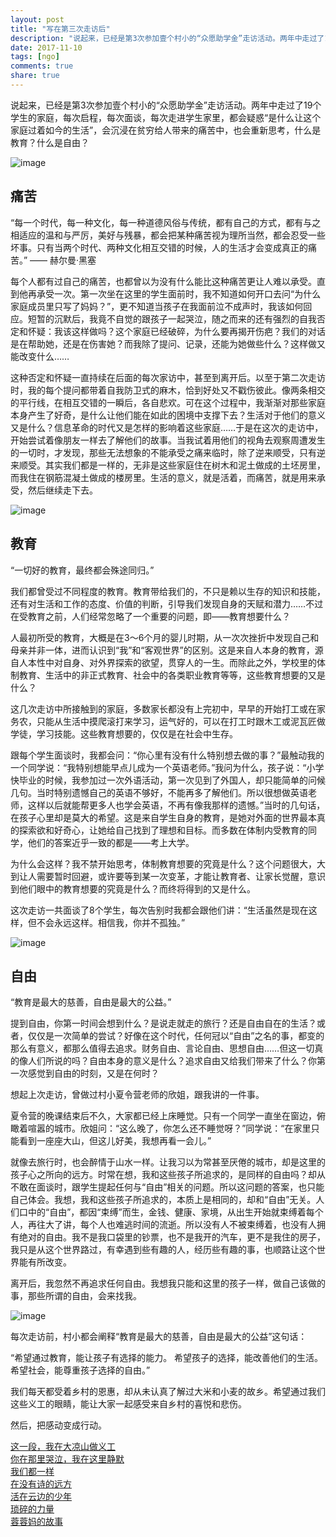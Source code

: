 ```yaml
---
layout: post
title: "写在第三次走访后"
description: "说起来，已经是第3次参加壹个村小的“众愿助学金”走访活动。两年中走过了19个学生的家庭，每次启程，每次面谈，每次走进学生家里，都会疑惑“是什么让这个家庭过着如今的生活”，会沉浸在贫穷给人带来的痛苦中，也会重新思考，什么是教育？什么是自由？"
date: 2017-11-10
tags: [ngo]
comments: true
share: true
---
```



说起来，已经是第3次参加壹个村小的“众愿助学金”走访活动。两年中走过了19个学生的家庭，每次启程，每次面谈，每次走进学生家里，都会疑惑“是什么让这个家庭过着如今的生活”，会沉浸在贫穷给人带来的痛苦中，也会重新思考，什么是教育？什么是自由？

![image](/images/2017/11-10/photo1.png)

## 痛苦
“每一个时代，每一种文化，每一种道德风俗与传统，都有自己的方式，都有与之相适应的温和与严厉，美好与残暴，都会把某种痛苦视为理所当然，都会忍受一些坏事。只有当两个时代、两种文化相互交错的时候，人的生活才会变成真正的痛苦。” —— 赫尔曼·黑塞

每个人都有过自己的痛苦，也都曾以为没有什么能比这种痛苦更让人难以承受。直到他再承受一次。第一次坐在这里的学生面前时，我不知道如何开口去问“为什么家庭成员里只写了妈妈？”，更不知道当孩子在我面前泣不成声时，我该如何回应。短暂的沉默后，我竟不自觉的跟孩子一起哭泣，随之而来的还有强烈的自我否定和怀疑：我该这样做吗？这个家庭已经破碎，为什么要再揭开伤疤？我们的对话是在帮助她，还是在伤害她？而我除了提问、记录，还能为她做些什么？这样做又能改变什么……

这种否定和怀疑一直持续在后面的每次家访中，甚至到离开后。以至于第二次走访时，我的每个提问都带着自我防卫式的麻木，恰到好处又不戳伤彼此。像两条相交的平行线，在相互交错的一瞬后，各自悲欢。可在这个过程中，我渐渐对那些家庭本身产生了好奇，是什么让他们能在如此的困境中支撑下去？生活对于他们的意义又是什么？信息革命的时代又是怎样的影响着这些家庭……于是在这次的走访中，开始尝试着像朋友一样去了解他们的故事。当我试着用他们的视角去观察周遭发生的一切时，才发现，那些无法想象的不能承受之痛来临时，除了逆来顺受，只有逆来顺受。其实我们都是一样的，无非是这些家庭住在树木和泥土做成的土坯房里，而我住在钢筋混凝土做成的楼房里。生活的意义，就是活着，而痛苦，就是用来承受，然后继续走下去。

![image](/images/2017/11-10/photo2.png)

## 教育
“一切好的教育，最终都会殊途同归。”

我们都曾受过不同程度的教育。教育带给我们的，不只是赖以生存的知识和技能，还有对生活和工作的态度、价值的判断，引导我们发现自身的天赋和潜力……不过在受教育之前，人们经常忽略了一个重要的问题，即——教育想要什么？

人最初所受的教育，大概是在3～6个月的婴儿时期，从一次次挫折中发现自己和母亲并非一体，进而认识到“我”和“客观世界”的区别。这是来自人本身的教育，源自人本性中对自身、对外界探索的欲望，贯穿人的一生。而除此之外，学校里的体制教育、生活中的非正式教育、社会中的各类职业教育等等，这些教育想要的又是什么？

这几次走访中所接触到的家庭，多数家长都没有上完初中，早早的开始打工或在家务农，只能从生活中摸爬滚打来学习，运气好的，可以在打工时跟木工或泥瓦匠做学徒，学习技能。这些教育想要的，仅仅是在社会中生存。

跟每个学生面谈时，我都会问：“你心里有没有什么特别想去做的事？”最触动我的一个同学说：“我特别想能早点儿成为一个英语老师。”我问为什么，孩子说：“小学快毕业的时候，我参加过一次外语活动，第一次见到了外国人，却只能简单的问候几句。当时特别遗憾自己的英语不够好，不能再多了解他们。所以很想做英语老师，这样以后就能帮更多人也学会英语，不再有像我那样的遗憾。”当时的几句话，在孩子心里却是莫大的希望。这是来自学生自身的教育，是她对外面的世界最本真的探索欲和好奇心，让她给自己找到了理想和目标。而多数在体制内受教育的同学，他们的答案近乎一致的都是——考上大学。

为什么会这样？我不禁开始思考，体制教育想要的究竟是什么？这个问题很大，大到让人需要暂时回避，或许要等到某一次变革，才能让教育者、让家长觉醒，意识到他们眼中的教育想要的究竟是什么？而终将得到的又是什么。

这次走访一共面谈了8个学生，每次告别时我都会跟他们讲：“生活虽然是现在这样，但不会永远这样。相信我，你并不孤独。”

![image](/images/2017/11-10/photo3.png)

## 自由
“教育是最大的慈善，自由是最大的公益。”

提到自由，你第一时间会想到什么？是说走就走的旅行？还是自由自在的生活？或者，仅仅是一次简单的尝试？好像在这个时代，任何冠以“自由”之名的事，都变的那么有意义，都那么值得去追求。财务自由、言论自由、思想自由……但这一切真的像人们所说的吗？自由本身的意义是什么？追求自由又给我们带来了什么？你第一次感觉到自由的时刻，又是在何时？

想起上次走访，曾做过村小夏令营老师的欣姐，跟我讲的一件事。

夏令营的晚课结束后不久，大家都已经上床睡觉。只有一个同学一直坐在窗边，俯瞰着喧嚣的城市。欣姐问：“这么晚了，你怎么还不睡觉呀？”同学说：“在家里只能看到一座座大山，但这儿好美，我想再看一会儿。”

就像去旅行时，也会醉情于山水一样。让我习以为常甚至厌倦的城市，却是这里的孩子心之所向的远方。时常在想，我和这些孩子所追求的，是同样的自由吗？却从不敢在面谈时，跟学生提起任何与“自由”相关的问题。所以这问题的答案，也只能自己体会。我想，我和这些孩子所追求的，本质上是相同的，却和“自由”无关。人们口中的“自由”，都因“束缚”而生，金钱、健康、家境，从出生开始就束缚着每个人，再往大了讲，每个人也难逃时间的流逝。所以没有人不被束缚着，也没有人拥有绝对的自由。我不是我口袋里的钞票，也不是我开的汽车，更不是我住的房子，我只是从这个世界路过，有幸遇到些有趣的人，经历些有趣的事，也顺路让这个世界能有所改变。

离开后，我忽然不再追求任何自由。我想我只能和这里的孩子一样，做自己该做的事，那些所谓的自由，会来找我。

![image](/images/2017/11-10/way.png)

每次走访前，村小都会阐释“教育是最大的慈善，自由是最大的公益”这句话：

“希望通过教育，能让孩子有选择的能力。
希望孩子的选择，能改善他们的生活。
希望社会，能尊重孩子选择的自由。”

我们每天都受着乡村的恩惠，却从未认真了解过大米和小麦的故乡。希望通过我们这些义工的眼睛，能让大家一起感受来自乡村的喜悦和悲伤。

然后，把感动变成行动。


[这一段，我在大凉山做义工](http://mp.weixin.qq.com/s?__biz=MzA3OTQ5ODU3Mg==&mid=2693084547&idx=1&sn=df29c80e00bcbf01eb0909b82dca8cd3&scene=21#wechat_redirect)
</br>
[你在那里哭泣，我在这里静默](http://mp.weixin.qq.com/s?__biz=MzA3OTQ5ODU3Mg==&mid=2693084557&idx=1&sn=430ced5c579e2abdf845503ff8e942c7&scene=21#wechat_redirect)
</br>
[我们都一样](http://mp.weixin.qq.com/s?__biz=MzA3OTQ5ODU3Mg==&mid=2693084565&idx=1&sn=a7f620dd15a95137c7b8053e0427f615&scene=21#wechat_redirect)
</br>
[在没有诗的远方](http://mp.weixin.qq.com/s?__biz=MzA3OTQ5ODU3Mg==&mid=2693084627&idx=1&sn=859818530d0186657aa3c44a3b4765cb&chksm=bac309f08db480e6442888096684261068daa8bf4880472ae72975dd6b39dcf9d00744938db9&scene=21#wechat_redirect)
</br>
[活在云边的少年](http://mp.weixin.qq.com/s?__biz=MzA3OTQ5ODU3Mg==&mid=2693084638&idx=1&sn=010c04d567ab68e560db9c16f76b0c3c&chksm=bac309fd8db480ebada07b7ab5de54a75b8324dfd41f05ded0b1dd0c0ca219d974c90c7bab5d&scene=21#wechat_redirect)
</br>
[琐碎的力量](http://mp.weixin.qq.com/s?__biz=MzA3OTQ5ODU3Mg==&mid=2693084661&idx=1&sn=b557a4dbe139d47dfaece2539d0dc7aa&chksm=bac309d68db480c030cb65b4c00ec6399ccf2ffecda7a1c3284d2e30d73cf668714884e338fb&scene=21#wechat_redirect)
</br>
[蓉蓉妈的故事](http://mp.weixin.qq.com/s?__biz=MzA3OTQ5ODU3Mg==&mid=2693084881&idx=1&sn=72a425fb5c9e456f862576ca5a8913ef&chksm=bac30af28db483e42c26b78fb7733d7899d0e9d35048122c7425326f5a77502f7d6d48286fd0&scene=21#wechat_redirect)
